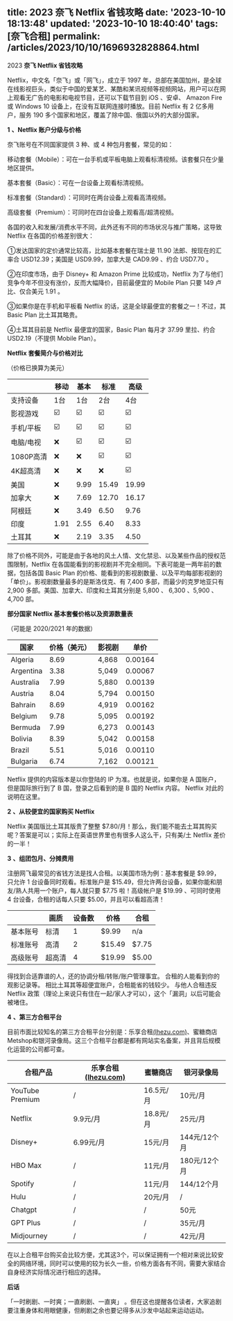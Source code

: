 title: 2023 奈飞 Netflix 省钱攻略
date: '2023-10-10 18:13:48'
updated: '2023-10-10 18:40:40'
tags: [奈飞合租]
permalink: /articles/2023/10/10/1696932828864.html
---
2023 **奈飞 Netflix 省钱攻略**

Netflix，中文名「奈飞」或「网飞」，成立于 1997 年，总部在美国加州，是全球在线影视巨头，类似于中国的爱某艺、某酷和某讯视频等视频网站，用户可以在网上观看无广告的电影和电视节目，还可以下载节目到 iOS 、安卓、 Amazon Fire 或 Windows 10 设备上，在没有互联网连接时播放。目前 Netflix 有 2 亿多用户，服务 190 多个国家和地区，覆盖了除中国、俄国以外的大部分国家。

**1** **、Netflix 账户分级与价格**

奈飞账号在不同国家提供 3 种、或 4 种包月套餐，常见的如：

移动套餐（Mobile）：可在一台手机或平板电脑上观看标清视频。该套餐只在少量地区提供。

基本套餐（Basic）：可在一台设备上观看标清视频。

标准套餐（Standard）：可同时在两台设备上观看高清视频。

高级套餐（Premium）：可同时在四台设备上观看高/超清视频。

各国的收入和发展/消费水平不同，此外还有不同的市场状况与推广策略，这导致 Netflix 在各国的价格差别很大：

①发达国家的定价通常比较高，比如基本套餐在瑞士是 11.90 法郎、按现在的汇率合 USD12.39；美国是    USD9.99，加拿大是 CAD9.99 、约合 USD7.70 。

②在印度市场，由于 Disney+ 和 Amazon Prime 比较成功，Netflix 为了与他们竞争今年不但没有涨价，反而大幅降价，目前最便宜的 Mobile Plan 只要 149 卢比、仅合美元 1.91 。

③如果你是在手机和平板看 Netflix 的话，这是全球最便宜的套餐之一！不过，其 Basic Plan 比土耳其略贵。

④土耳其目前是 Netflix 最便宜的国家，Basic Plan 每月才 37.99 里拉、约合 USD2.19（不提供 Mobile Plan）。

**Netflix 套餐简介与价格对比**

（价格已换算为美元）

|           | **移动** | **基本** | **标准** | **高级** |
| ----------- | ---------- | ---------- | ---------- | ---------- |
| 支持设备  | 1台      | 1台      | 2台      | 4台      |
| 影视游戏  | ☑️     | ☑️     | ☑️     | ☑️     |
| 手机/平板 | ☑️     | ☑️     | ☑️     | ☑️     |
| 电脑/电视 | ❌       | ☑️     | ☑️     | ☑️     |
| 1080P高清 | ❌       | ❌       | ☑️     | ☑️     |
| 4K超高清  | ❌       | ❌       | ❌       | ☑️     |
| 美国      | ❌       | 9.99     | 15.49    | 19.99    |
| 加拿大    | ❌       | 7.69     | 12.70    | 16.17    |
| 阿根廷    | ❌       | 3.49     | 6.50     | 9.76     |
| 印度      | 1.91     | 2.55     | 6.40     | 8.33     |
| 土耳其    | ❌       | 2.19     | 3.35     | 4.50     |

除了价格不同外，可能是由于各地的风土人情、文化禁忌、以及某些作品的授权范围限制，Netflix
在各国能看到的影视剧并不完全相同。下表可能是一两年前的数据，包括各国 Basic Plan 的价格、能看到的影视剧数量、以及平均每部影视剧的「单价」。影视剧数量最多的是斯洛伐克、有 7,400 多部，而最少的克罗地亚只有 2,900 多部。美国、加拿大、印度和土耳其分别是 5,800 、 6,300 、5,900 、 4,700 部。

**部分国家 Netflix 基本套餐价格以及资源数量表**

（可能是 2020/2021 年的数据）

| 国家      | 价格（美元） | 影视剧 | 单价    |
| ----------- | -------------- | -------- | --------- |
| Algeria   | 8.69         | 4,868  | 0.00164 |
| Argentina | 3.38         | 5,049  | 0.00067 |
| Australia | 7.99         | 5,880  | 0.00139 |
| Austria   | 8.04         | 5,794  | 0.00150 |
| Bahrain   | 8.69         | 4,919  | 0.00162 |
| Belgium   | 9.78         | 5,095  | 0.00192 |
| Bermuda   | 7.99         | 6,273  | 0.00143 |
| Bolivia   | 8.39         | 5,042  | 0.00158 |
| Brazil    | 5.51         | 5,016  | 0.00110 |
| Bulgaria  | 6.74         | 7,162  | 0.00121 |

Netflix 提供的内容版本是以你登陆的 IP 为准。也就是说，如果你是 A 国账户，但是国际旅行到了 B 国，登录之后看到的是 B 国的 Netflix
内容。 Netflix 对此的说明在这里。

**2** **、从较便宜的国家购买 Netflix**

Netflix 美国版比土耳其版贵了整整 $7.80/月！那么，我们能不能去土耳其购买呢？答案是可以；实际上在英语世界里也有很多人这么干，只有美/土 Netflix 差价的一半！

**3** **、组团包月、分摊费用**

注册网飞最常见的省钱方法是找人合租。以美国市场为例：基本套餐是 $9.99，只允许 1 台设备同时观看。标准账户是 $15.49，但允许两台设备，如果你能和朋友/熟人共用一个账户，每人就只要 $7.75 啦！高级帐户是 $19.99 、可同时使用 4 台设备，合租的话每人只要 $5.00，并且可以看超高清！

|            |  画质    |  设备数  |  价格    |  合租   |
| ------------ | ---------- | ---------- | ---------- | --------- |
|  基本账号  |  标清    |  1       |  $9.99   |  n/a    |
|  标准账号  |  高清    |  2       |  $15.49  |  $7.75  |
|  高级账号  |  超高清  |  4       |  $19.99  |  $5.00  |

得找到合适靠谱的人，还的协调分租/转账/账户管理事宜。
合租的人能看到你的观影记录等。 相比土耳其等超便宜账户，合租能省的钱较少。 与他人合租违反 Netflix 政策（理论上来说只有住在一起/家人才可以），这个「漏洞」以后可能会被堵住。

**4** **、第三方合租平台**

目前市面比较知名的第三方合租平台分别是：乐享合租[(lhezu.com)](https://www.lhezu.com/)、蜜糖商店Metshop和银河录像局。这三个合租平台都是都有网站实名备案，并且背后规模化运营的公司都可查。

| 合租产品        | 乐享合租[(lhezu.com)](https://www.lhezu.com/) | 蜜糖商店  | 银河录像局   |
| ----------------- | ----------------------------------------------- | ----------- | -------------- |
| YouTube Premium | /                                             | 16.5元/月 | 10元/月      |
| Netflix         | 9.9元/月                                      | 18.8元/月 | 25元/月      |
| Disney+         | 6.99元/月                                     | 15元/月   | 144元/12个月 |
| HBO Max         | /                                             | 11元/月   | 180元/12个月 |
| Spotify         | /                                             | 11元/月   | 144/12个月   |
| Hulu            | /                                             | 20元/月   | /            |
| Chatgpt         | /                                             | /         | 50元         |
| GPT Plus        | /                                             | /         | 35元/月      |
| Midjourney      | /                                             | /         | 42元/月      |

在以上合租平台购买会比较方便，尤其这3个，可以保证拥有一个相对来说比较安全的网络环境，同时可以使用的较为长久一些，价格方面各有不同，需要大家结合自身经济实际情况进行相应的选择。

**后话**

「一时刷剧、一时爽；一直刷剧、一直爽」 。但在这也提醒各位读者，大家追剧要注重身体和用眼健康，但刷剧之余也要记得多从沙发中站起来运动运动。

